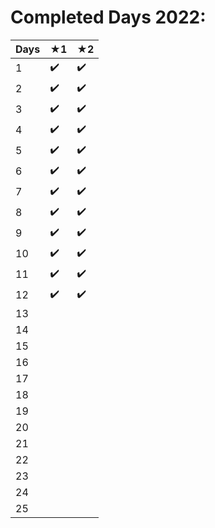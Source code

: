 # Completed Days 2022:

| **Days** | ★1 | ★2 |
|----------|----|----|
| 1        | ✔️   | ✔️   |
| 2        | ✔️   | ✔️   |
| 3        | ✔️   | ✔️   |
| 4        | ✔️   | ✔️   |
| 5        | ✔️   | ✔️   |
| 6        | ✔️   | ✔️   |
| 7        | ✔️   | ✔️   |
| 8        | ✔️   | ✔️   |
| 9        | ✔️   | ✔️   |
| 10       | ✔️   | ✔️   |
| 11       | ✔️   | ✔️   |
| 12       | ✔️   | ✔️   |
| 13       |    |    |
| 14       |    |    |
| 15       |    |    |
| 16       |    |    |
| 17       |    |    |
| 18       |    |    |
| 19       |    |    |
| 20       |    |    |
| 21       |    |    |
| 22       |    |    |
| 23       |    |    |
| 24       |    |    |
| 25       |    |    |